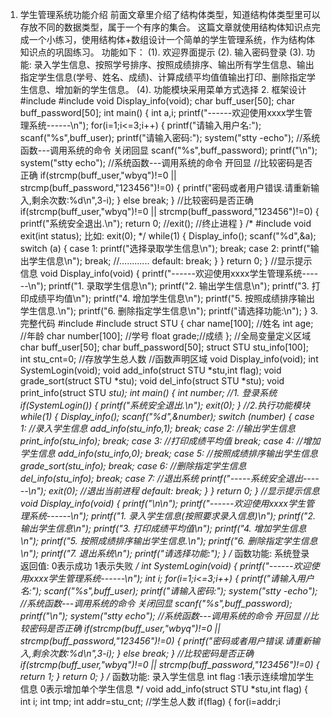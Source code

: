 1. 学生管理系统功能介绍 前面文章里介绍了结构体类型，知道结构体类型里可以存放不同的数据类型，属于一个有序的集合。 这篇文章就使用结构体知识点完成一个小练习，使用结构体+数组设计一个简单的学生管理系统，作为结构体知识点的巩固练习。 功能如下： (1). 欢迎界面提示 (2). 输入密码登录 (3). 功能: 录入学生信息、按照学号排序、按照成绩排序、输出所有学生信息、输出指定学生信息(学号、姓名、成绩)、计算成绩平均值值输出打印、删除指定学生信息、增加新的学生信息。 (4). 功能模块采用菜单方式选择 2. 框架设计 #include #include void Display_info(void); char buff_user[50]; char buff_password[50]; int main() { int a,i; printf("------欢迎使用xxxx学生管理系统------\n"); for(i=1;i<=3;i++) { printf("请输入用户名:"); scanf("%s",buff_user); printf("请输入密码:"); system("stty -echo"); //系统函数---调用系统的命令 关闭回显 scanf("%s",buff_password); printf("\n"); system("stty echo"); //系统函数---调用系统的命令 开回显 //比较密码是否正确 if(strcmp(buff_user,"wbyq")!=0 || strcmp(buff_password,"123456")!=0) { printf("密码或者用户错误.请重新输入,剩余次数:%d\n",3-i); } else break; } //比较密码是否正确 if(strcmp(buff_user,"wbyq")!=0 || strcmp(buff_password,"123456")!=0) { printf("系统安全退出.\n"); return 0; //exit(); //终止进程 } /* #include void exit(int status); 比如: exit(0); */ while(1) { Display_info(); scanf("%d",&a); switch (a) { case 1: printf("选择录取学生信息\n"); break; case 2: printf("输出学生信息\n"); break; //............ default: break; } } return 0; } //显示提示信息 void Display_info(void) { printf("------欢迎使用xxxx学生管理系统------\n"); printf("1. 录取学生信息\n"); printf("2. 输出学生信息\n"); printf("3. 打印成绩平均值\n"); printf("4. 增加学生信息\n"); printf("5. 按照成绩排序输出学生信息.\n"); printf("6. 删除指定学生信息\n"); printf("请选择功能:\n"); } 3. 完整代码 #include #include struct STU { char name[100]; //姓名 int age; //年龄 char number[100]; //学号 float grade;//成绩 }; //全局变量定义区域 char buff_user[50]; char buff_password[50]; struct STU stu_info[100]; int stu_cnt=0; //存放学生总人数 //函数声明区域 void Display_info(void); int SystemLogin(void); void add_info(struct STU *stu,int flag); void grade_sort(struct STU *stu); void del_info(struct STU *stu); void print_info(struct STU *stu); int main() { int number; //1. 登录系统 if(SystemLogin()) { printf("系统安全退出.\n"); exit(0); } //2.执行功能模块 while(1) { Display_info(); scanf("%d",&number); switch (number) { case 1: //录入学生信息 add_info(stu_info,1); break; case 2: //输出学生信息 print_info(stu_info); break; case 3: //打印成绩平均值 break; case 4: //增加学生信息 add_info(stu_info,0); break; case 5: //按照成绩排序输出学生信息 grade_sort(stu_info); break; case 6: //删除指定学生信息 del_info(stu_info); break; case 7: //退出系统 printf("-----系统安全退出------\n"); exit(0); //退出当前进程 default: break; } } return 0; } //显示提示信息 void Display_info(void) { printf("\n\n"); printf("------欢迎使用xxxx学生管理系统------\n"); printf("1. 录入学生信息(按照要求录入信息)\n"); printf("2. 输出学生信息\n"); printf("3. 打印成绩平均值\n"); printf("4. 增加学生信息\n"); printf("5. 按照成绩排序输出学生信息.\n"); printf("6. 删除指定学生信息\n"); printf("7. 退出系统\n"); printf("请选择功能:"); } /* 函数功能: 系统登录 返回值: 0表示成功 1表示失败 */ int SystemLogin(void) { printf("------欢迎使用xxxx学生管理系统------\n"); int i; for(i=1;i<=3;i++) { printf("请输入用户名:"); scanf("%s",buff_user); printf("请输入密码:"); system("stty -echo"); //系统函数---调用系统的命令 关闭回显 scanf("%s",buff_password); printf("\n"); system("stty echo"); //系统函数---调用系统的命令 开回显 //比较密码是否正确 if(strcmp(buff_user,"wbyq")!=0 || strcmp(buff_password,"123456")!=0) { printf("密码或者用户错误.请重新输入,剩余次数:%d\n",3-i); } else break; } //比较密码是否正确 if(strcmp(buff_user,"wbyq")!=0 || strcmp(buff_password,"123456")!=0) { return 1; } return 0; } /* 函数功能: 录入学生信息 int flag :1表示连续增加学生信息 0表示增加单个学生信息 */ void add_info(struct STU *stu,int flag) { int i; int tmp; int addr=stu_cnt; //学生总人数 if(flag) { for(i=addr;i
